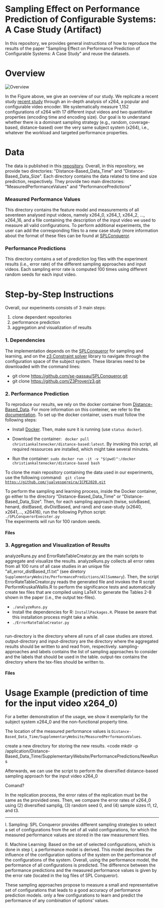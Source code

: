 # Sampling Effect on Performance Prediction of Configurable Systems: A Case Study (Artifact)

In this repository, we provides general instructions of how to reproduce the results of the paper "Sampling Effect on Performance Prediction of Configurable Systems: A Case Study" and reuse the datasets.

# Overview

![Overview](https://github.com/jualvespereira/ICPE2020/blob/master/overview.png)

In the Figure above, we give an overview of our study.
We replicate a recent study [recent study](https://github.com/se-passau/Distance-Based_Data) through an in-depth analysis of x264, a popular and configurable video encoder.
We systematically measure 1,152 configurations of x264 with 17 different input videos and two quantitative properties (encoding time and encoding size).
Our goal is to understand whether there is a dominant sampling strategy (e.g., random, coverage-based, distance-based) over the very same subject system (x264), i.e., whatever the workload and targeted performance properties. 

# Data

The data is published in this [repository](https://github.com/jualvespereira/ICPE2020).
Overall, in this repository, we provide two directories: "Distance-Based_Data_Time" and "Distance-Based_Data_Size".
Each directory contains the data related to time and size prediction, respectively.
They provide two main directories: "MeasuredPerformanceValues" and "PerformancePredictions"

### Measured Performance Values

This directory contains the feature model and measurements of all seventeen analysed input videos, namely x264_0, x264_1, x264_2, ..., x264_16, and a file containing the description of the input video we used to measure all valid configurations. To perform additional experiments, the user can add the corresponding files to a new case study (more information about the format of these files can be found at [SPLConqueror](github.com/se-passau/SPLConqueror).

### Performance Predictions

This directory contains a set of prediction log files with the experiment results (i.e., error rate) of the different sampling approaches and input videos. Each sampling error rate is computed 100 times using different random seeds for each input video.

# Step-by-Step Instructions

Overall, our experiments consists of 3 main steps:
1. clone dependent repositories
2. performance prediction
3. aggregation and visualization of results

### 1. Dependencies

The implementation depends on the [SPLConqueror](github.com/se-passau/SPLConqueror) for sampling and learning, and on the [z3 Constraint solver](https://github.com/Z3Prover/z3.git) library to navigate through the configuration space of the subject system. These libraries need to be downloaded with the command lines:

- git clone https://github.com/se-passau/SPLConqueror.git
- git clone https://github.com/Z3Prover/z3.git

### 2. Performance Prediction

To reproduce our results, we rely on the docker container from [Distance-Based_Data](https://github.com/se-passau/Distance-Based_Data).
For more information on this conteiner, we refer to the [documentation](https://github.com/se-passau/Distance-Based_Data).
To set up the docker container, users must follow the following steps:

- Install [Docker](https://docs.docker.com/install/). Then, make sure it is running (use <code>status docker</code>).

- Download the container: 
<code> docker pull christiankaltenecker/distance-based:latest</code>.
By invoking this script, all required ressources are installed, which might take several minutes.

- Run the container:
<code>sudo docker run -it -v "$(pwd)":/docker christiankaltenecker/distance-based bash</code>

To clone the main repository containing the data used in our experiments, use the following command:
<code> git clone https://github.com/jualvespereira/ICPE2020.git</code>

To perform the sampling and learning process, inside the Docker container, go either to the directory "Distance-Based_Data_Time" or "Distance-Based_Data_Size".
Then, for each sampling approach (twise, solvBased, henard, distBased, divDistBased, and rand) and case-study (x2640, x2641,..., x26416), run the following Python script:
<code>./SPLConquerorExecuter.py <case-study> <sampling-approach> <save-location></code>
The experiments will run for 100 random seeds.
  
#### Files




### 3. Aggregation and Visualization of Results

analyzeRuns.py and ErrorRateTableCreator.py are the main scripts to aggregate and visualize the results.
analyzeRuns.py collects all error rates from all 100 runs of all case studies in an unique file "all_error_distBased_t1.txt" (see diretory <code>SupplementaryWebsite/PerformancePredictions/AllSummary</code>).
Then, the script ErrorRateTableCreator.py reads the generated file and invokes the R script PerformKruskalWallis.R to perform the significance tests and automatically create tex files that are compiled using LaTeX to generate the Tables 2-8 shown in the paper (i.e., the output tex-files).

- <code>./analyzeRuns.py <run-directory> <output-directory></code>
- Install the dependencies for R: <code>InstallPackages.R</code>. Please be aware that this installation process might take a while.
- <code>./ErrorRateTableCreator.py <input-directory> <sampling-approaches> <labels> <output-tex></code>

run-directory is the directory where all runs of all case studies are stored. output-directory and input-directory are the directory where the aggregated results should be written to and read from, respectively. sampling-approaches and labels contains the list of sampling approaches to consider and the labels that should be used in the table. output-tex contains the directory where the tex-files should be written to.


#### Files





# Usage Example (prediction of time for the input video x264_0)

For a better demonstration of the usage, we show it exemplarily for the subject system x264_0 and the non-functional property time.

The location of the measured performance values is <code>Distance-Based_Data_Time/SupplementaryWebsite/MeasuredPerformanceValues</code>.

create a new directory for storing the new results.
<code mkdir -p /application/Distance-Based_Data_Time/SupplementaryWebsite/PerformancePredictions/NewRuns</code>

Afterwards, we can use the script to perform the diversified distance-based sampling approach for the input video x264_0

Comand?

In the replication process, the error rates of the replication must be the same as the provided ones.
Then, we compare the error rates of x264_0 using (2) diversified samplig, (3) random seed 0, and (4) sample sizes t1, t2, and t3. 




-----------------------------
I. Sampling: SPL Conqueror provides different sampling strategies to select a set of configurations from the set of all valid configurations, for which the measured performance values are stored in the raw measurement files. 

II. Machine Learning: Based on the set of selected configurations, which is done in step I, a performance model is derived. This model describes the influence of the configuration options of the system on the performance of the configurations of the system. Overall, using the performance model, the performance of all configurations is predicted. The difference between the performance predictions and the measured performance values is given by the error rate (located in the log files of SPL Conqueror).

These sampling approaches propose to measure a small and representative set of configurations that leads to a good accuracy of performance prediction models. only a few configurations to learn and predict the performance of any combination of options’ values. 
